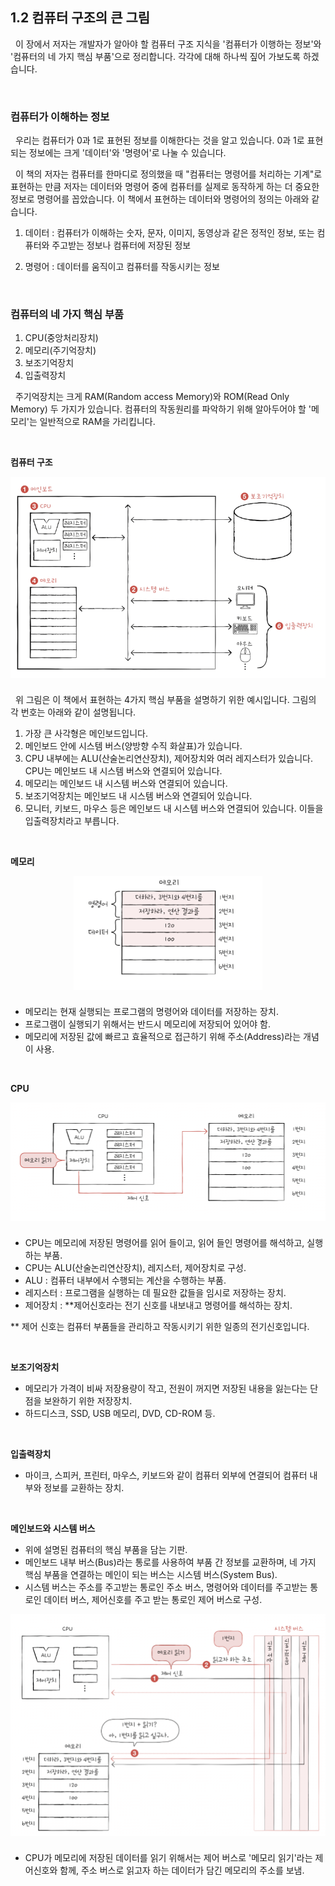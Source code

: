 ## 1.2 컴퓨터 구조의 큰 그림

&nbsp;&nbsp;이 장에서 저자는 개발자가 알아야 할 컴퓨터 구조 지식을 '컴퓨터가 이행하는 정보'와 '컴퓨터의 네 가지 핵심 부품'으로 정리합니다. 각각에 대해 하나씩 짚어 가보도록 하겠습니다.

<br />

### 컴퓨터가 이해하는 정보

&nbsp;&nbsp;우리는 컴퓨터가 0과 1로 표현된 정보를 이해한다는 것을 알고 있습니다. 0과 1로 표현되는 정보에는 크게 '데이터'와 '명령어'로 나눌 수 있습니다.

&nbsp;&nbsp;이 책의 저자는 컴퓨터를 한마디로 정의했을 때 "컴퓨터는 명령어를 처리하는 기계"로 표현하는 만큼 저자는 데이터와 명령어 중에 컴퓨터를 실제로 동작하게 하는 더 중요한 정보로 명령어를 꼽았습니다. 이 책에서 표현하는 데이터와 명령어의 정의는 아래와 같습니다.

1. 데이터 : 컴퓨터가 이해하는 숫자, 문자, 이미지, 동영상과 같은 정적인 정보, 또는 컴퓨터와 주고받는 정보나 컴퓨터에 저장된 정보

2. 명령어 : 데이터를 움직이고 컴퓨터를 작동시키는 정보

   <br />

### 컴퓨터의 네 가지 핵심 부품

1. CPU(중앙처리장치)
2. 메모리(주기억장치)
3. 보조기억장치
4. 입출력장치

&nbsp;&nbsp;주기억장치는 크게 RAM(Random access Memory)와 ROM(Read Only Memory) 두 가지가 있습니다. 컴퓨터의 작동원리를 파악하기 위해 알아두어야 할 '메모리'는 일반적으로 RAM을 가리킵니다.

<br />

**컴퓨터 구조**

<div style="display: flex; width: 100%; justify-content: center; margin-bottom: 24px">
  <img src="../images/컴퓨터구조.png" style="width: 100%" />
</div>

&nbsp;&nbsp;위 그림은 이 책에서 표현하는 4가지 핵심 부품을 설명하기 위한 예시입니다. 그림의 각 번호는 아래와 같이 설명됩니다.

1. 가장 큰 사각형은 메인보드입니다.
2. 메인보드 안에 시스템 버스(양방향 수직 화살표)가 있습니다.
3. CPU 내부에는 ALU(산술논리연산장치), 제어장치와 여러 레지스터가 있습니다. CPU는 메인보드 내 시스템 버스와 연결되어 있습니다.
4. 메모리는 메인보드 내 시스템 버스와 연결되어 있습니다.
5. 보조기억장치는 메인보드 내 시스템 버스와 연결되어 있습니다.
6. 모니터, 키보드, 마우스 등은 메인보드 내 시스템 버스와 연결되어 있습니다. 이들을 입출력장치라고 부릅니다.

<br />

**메모리**

<div style="display: flex; width: 100%; justify-content: center; margin-bottom: 24px">
  <img src="../images/메모리.png" style="width: 60%" />
</div>

- 메모리는 현재 실행되는 프로그램의 명령어와 데이터를 저장하는 장치.
- 프로그램이 실행되기 위해서는 반드시 메모리에 저장되어 있어야 함.
- 메모리에 저장된 값에 빠르고 효율적으로 접근하기 위해 주소(Address)라는 개념이 사용.

<br />

**CPU**

<div style="display: flex; width: 100%; justify-content: center; margin-bottom: 24px">
  <img src="../images/CPU.png" style="width: 100%" />
</div>

- CPU는 메모리에 저장된 명령어를 읽어 들이고, 읽어 들인 명령어를 해석하고, 실행하는 부품.
- CPU는 ALU(산술논리연산장치), 레지스터, 제어장치로 구성.
- ALU : 컴퓨터 내부에서 수행되는 계산을 수행하는 부품.
- 레지스터 : 프로그램을 실행하는 데 필요한 값들을 임시로 저장하는 장치.
- 제어장치 : \*\*제어신호라는 전기 신호를 내보내고 명령어를 해석하는 장치.

\*\* 제어 신호는 컴퓨터 부품들을 관리하고 작동시키기 위한 일종의 전기신호입니다.

<br />

**보조기억장치**

- 메모리가 가격이 비싸 저장용량이 작고, 전원이 꺼지면 저장된 내용을 잃는다는 단점을 보완하기 위한 저장장치.
- 하드디스크, SSD, USB 메모리, DVD, CD-ROM 등.

<br />

**입출력장치**

- 마이크, 스피커, 프린터, 마우스, 키보드와 같이 컴퓨터 외부에 연결되어 컴퓨터 내부와 정보를 교환하는 장치.

<br />

**메인보드와 시스템 버스**

- 위에 설명된 컴퓨터의 핵심 부품을 담는 기판.
- 메인보드 내부 버스(Bus)라는 통로를 사용하여 부품 간 정보를 교환하며, 네 가지 핵심 부품을 연결하는 메인이 되는 버스는 시스템 버스(System Bus).
- 시스템 버스는 주소를 주고받는 통로인 주소 버스, 명령어와 데이터를 주고받는 통로인 데이터 버스, 제어신호를 주고 받는 통로인 제어 버스로 구성.

<div style="display: flex; width: 100%; justify-content: center; margin-bottom: 24px">
  <img src="../images/시스템버스.png" style="width: 100%" />
</div>

- CPU가 메모리에 저장된 데이터를 읽기 위해서는 제어 버스로 '메모리 읽기'라는 제어신호와 함께, 주소 버스로 읽고자 하는 데이터가 담긴 메모리의 주소를 보냄.

<br />
